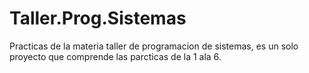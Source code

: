 # Taller.Prog.Sistemas
Practicas de la materia taller de programacion de sistemas, es un solo proyecto que comprende las parcticas de la 1 ala 6.
